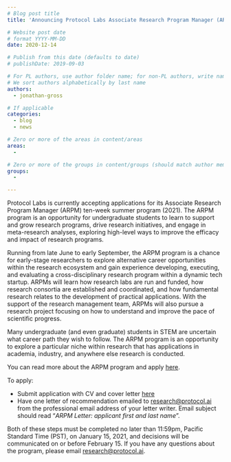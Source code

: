 ```yaml
---
# Blog post title
title: 'Announcing Protocol Labs Associate Research Program Manager (ARPM) summer program!'

# Website post date
# format YYYY-MM-DD
date: 2020-12-14

# Publish from this date (defaults to date)
# publishDate: 2019-09-03

# For PL authors, use author folder name; for non-PL authors, write name as in paper within ""
# We sort authors alphabetically by last name
authors: 
  - jonathan-gross

# If applicable
categories:
  - blog
  - news

# Zero or more of the areas in content/areas
areas:
  - 

# Zero or more of the groups in content/groups (should match author membership)
groups:
  - 

---
```

Protocol Labs is currently accepting applications for its Associate Research Program 
Manager (ARPM) ten-week summer program (2021). The ARPM program is an opportunity for 
undergraduate students to learn to support and grow research programs, drive research initiatives,
and engage in meta-research analyses, exploring high-level ways to improve
the efficacy and impact of research programs.

Running from late June to early September, the ARPM 
program is a chance for early-stage researchers to explore alternative career opportunities 
within the research ecosystem and gain experience developing, executing, and evaluating a 
cross-disciplinary research program within a dynamic tech startup. ARPMs will 
learn how research labs are run and funded, how research consortia are established and 
coordinated, and how fundamental research relates to the development of practical 
applications. With the support of the research management team, ARPMs will also pursue a 
research project focusing on how to understand and improve the pace of scientific progress.

Many undergraduate (and even graduate) students in STEM are uncertain what career path 
they wish to follow. The ARPM program is an opportunity to explore a particular niche 
within research that has applications in academia, industry, and anywhere else research 
is conducted. 

You can read more about the ARPM program and apply
[here](https://jobs.lever.co/protocol/2839e68a-fd92-4c8c-8677-06c6f2e721c6).

To apply:

- Submit application with CV and cover letter [here](https://jobs.lever.co/protocol/2839e68a-fd92-4c8c-8677-06c6f2e721c6/apply)
- Have one letter of recommendation emailed to research@protocol.ai from the professional 
email address of your letter writer. Email subject should read “*ARPM Letter: applicant first and last name*”.

Both of these steps must be completed no later than 11:59pm, Pacific Standard Time (PST), 
on January 15, 2021, and decisions will be communicated on or before February 15. If 
you have any questions about the program, please email research@protocol.ai. 
